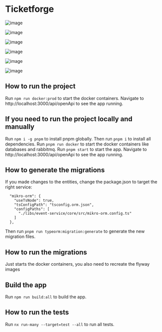 # Ticketforge


![image](https://github.com/corentingosselin/ticketforge/assets/8132994/8d2e28fe-7108-467a-8f1e-f4a009dc796a)

![image](https://github.com/corentingosselin/ticketforge/assets/8132994/8c342463-219c-499a-866f-9b88b19af8bf)

![image](https://github.com/corentingosselin/ticketforge/assets/8132994/abe66ecd-c6db-4ba8-a8b4-7a6b408d2b07)

![image](https://github.com/corentingosselin/ticketforge/assets/8132994/7b9098c0-3c45-4b98-8094-5afefadd81b4)

![image](https://github.com/corentingosselin/ticketforge/assets/8132994/3b27788d-ed57-48dd-8503-2ebd06724f38)

![image](https://github.com/corentingosselin/ticketforge/assets/8132994/4c5fbf74-d415-4baf-81b7-11ba268b7691)





## How to run the project

Run `npm run docker:prod` to start the docker containers. Navigate to http://localhost:3000/api/openApi to see the app running.

## If you need to run the project locally and manually

Run `npm i -g pnpm` to install pnpm globally. Then run `pnpm i` to install all dependencies.
Run `pnpm run docker` to start the docker containers like databases and rabbitmq.
Run `pnpm start` to start the app. Navigate to http://localhost:3000/api/openApi to see the app running.

## How to generate the migrations

If you made changes to the entities, change the package.json to target the right service:
```
  "mikro-orm": {
    "useTsNode": true,
    "tsConfigPath": "tsconfig.orm.json",
    "configPaths": [
      "./libs/event-service/core/src/mikro-orm.config.ts"
    ]
  },
```
 Then run `pnpm run typeorm:migration:generate` to generate the new migration files.   

## How to run the migrations

Just starts the docker containers, you also need to recreate the flyway images

## Build the app

Run `npm run build:all` to build the app.


## How to run the tests

Run `nx run-many --target=test --all` to run all tests.


